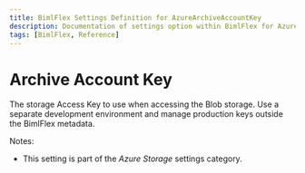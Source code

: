 ```yaml
---
title: BimlFlex Settings Definition for AzureArchiveAccountKey
description: Documentation of settings option within BimlFlex for AzureArchiveAccountKey
tags: [BimlFlex, Reference]
---
```


# Archive Account Key

The storage Access Key to use when accessing the Blob storage. Use a separate development environment and manage production keys outside the BimlFlex metadata.

Notes:

* This setting is part of the *Azure Storage* settings category.


